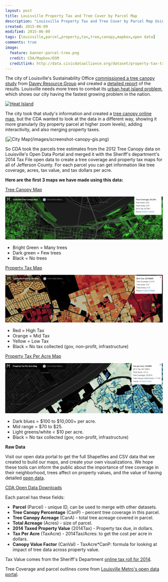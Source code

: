 ```yaml
---
layout: post
title: Louisville Property Tax and Tree Cover by Parcel Map
description: "Louisville Property Tax and Tree Cover by Parcel Map Using Metro Open Data and Mapbox"
created: 2015-06-09
modified: 2015-06-09
tags: [louisville,parcel,property,tax,tree,canopy,mapbox,open data]
comments: true
image:
  feature: banner-parcel-tree.png
  credit: CDA/Mapbox/OSM
  creditlink: http://data.civicdataalliance.org/dataset/property-tax-tree-cover-parcel
---
```

<script async src="//platform.twitter.com/widgets.js" charset="utf-8"></script>

The city of Louisville's Sustainability Office [commissioned a tree canopy study](https://louisvilleky.gov/government/sustainability/tree-canopy-assessment) from [Davey Resource Group](http://www.davey.com/davey-resource-group/) and created a [detailed report](https://louisvilleky.gov/sites/default/files/sustainability/pdf_files/louisvilleutcreport-24march2015.pdf) of the results.  Louisville needs more trees to combat its [urban heat island problem](https://louisvilleky.gov/government/sustainability/urban-heat-island-project), which shows our city having the fastest growing problem in the nation. 

[![Heat Island](https://louisvilleky.gov/sites/default/files/sustainability/site_images/urban_heat_island_top_20_most_rapidly_growing_cities.png)](https://louisvilleky.gov/government/sustainability/urban-heat-island-project)

The city took that study's information and created a [tree canopy online map](https://www.cartotronics.com/UTC_Viewer_Louisville/), but the CDA wanted to look at the data in a different way, showing it more granularly (by property parcel at higher zoom levels), adding interactivity, and also merging property taxes.

[![City Map(/images/screenshot-canopy-gis.png)](https://www.cartotronics.com/UTC_Viewer_Louisville/)

So CDA took the parcels tree estimates from the 2012 Tree Canopy data on Louisville's Open Data Portal and merged it with the Sheriff's department's 2014 Tax File open data to create a tree coverage and property tax maps for all of Jefferson County.  For each parcel you can get information like tree coverage, acres, tax value, and tax dollars per acre.

**Here are the first 3 maps we have made using this data:**

[Tree Canopy Map](http://bit.ly/TreeCanopyVille)

[![Tree Map](/images/screenshot-canopy-tree.png)](http://bit.ly/TreeCanopyVille)

- Bright Green = Many trees
- Dark green = Few trees
- Black = No trees


[Property Tax Map](http://bit.ly/PropertyTaxVille)

[![Tax Map](/images/screenshot-canopy-tax.png)](http://bit.ly/PropertyTaxVille)

- Red = High Tax
- Orange = Mid Tax
- Yellow = Low Tax
- Black = No tax collected (gov, non-profit, infrastructure)


[Property Tax Per Acre Map](http://bit.ly/TaxPerAcreVille)

[![Acre Map](/images/screenshot-canopy-acre.png)](http://bit.ly/TaxPerAcreVille)

- Dark blues = $100 to $10,000+ per acre.
- Mid range = $70 to $25.
- Light greens/white < $10 per acre.
- Black = No tax collected (gov, non-profit, infrastructure)

**Raw Data**

Visit our open data portal to get the full Shapefiles and CSV data that we created to build our maps, and create your own visualizations.  We hope these tools can inform the public about the importance of tree coverage in their neighborhood, trees affect on property values, and the value of having detailed [open data](http://data.louisvilleky.gov/).

[CDA Open Data Downloads](http://data.civicdataalliance.org/dataset/property-tax-tree-cover-parcel)

Each parcel has these fields:

- **Parcel** (Parcel) - unique ID, can be used to merge with other datasets.
- **Tree Canopy Percentage** (CanP) - percent tree coverage in this parcel.
- **Tree Canopy Acreage** (CanA) - total tree acreage covered in parcel.
- **Total Acreage** (Acres) - size of parcel.
- **2014 Taxed Property Value** (2014Tax) - Property tax due, in dollars.
- **Tax Per Acre** (TaxAcre) - 2014Tax/Acres: to get the cost per acre in dollars.
- **Canopy Value Factor** (CanVal) - TaxAcre*CanP: formula for looking at impact of tree data across property value.

Tax Value comes from the Sheriff's Department [online tax roll for 2014](http://www.jcsoky.org/download/taxfiledownloads.htm).

Tree Coverage and parcel outlines come from [Louisville Metro's open data portal](http://portal.louisvilleky.gov/dataset/utcdata).

